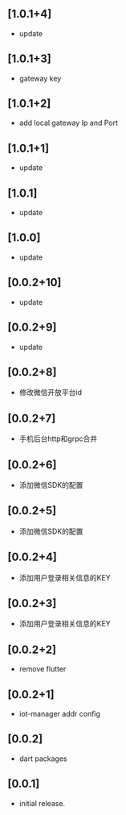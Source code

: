 ## [1.0.1+4]

* update

## [1.0.1+3]

* gateway key

## [1.0.1+2]

* add local gateway Ip and Port

## [1.0.1+1]

* update

## [1.0.1]

* update

## [1.0.0]

* update

## [0.0.2+10]

* update

## [0.0.2+9]

* update

## [0.0.2+8]

* 修改微信开放平台id

## [0.0.2+7]

* 手机后台http和grpc合并

## [0.0.2+6]

* 添加微信SDK的配置

## [0.0.2+5]

* 添加微信SDK的配置

## [0.0.2+4]

* 添加用户登录相关信息的KEY

## [0.0.2+3]

* 添加用户登录相关信息的KEY

## [0.0.2+2]

* remove flutter

## [0.0.2+1]

* iot-manager addr config

## [0.0.2]

* dart packages

## [0.0.1]

* initial release.
